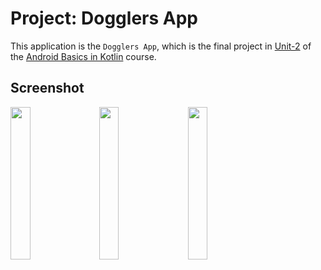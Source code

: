 # Project: Dogglers App

This application is the <code>Dogglers App</code>, which is the final project in [Unit-2](https://developer.android.com/courses/android-basics-kotlin/unit-2) of the [Android Basics in Kotlin](https://developer.android.com/courses/android-basics-kotlin/course) course.

## Screenshot
<p>
<img width="25%" src="https://github.com/tariksafakutuk/Android-Basics-in-Kotlin/assets/58528205/b7134cdc-e809-49c1-b5c8-60314cb6b1fe" alt="">&nbsp;&nbsp;&nbsp;
<img width="25%" src="https://github.com/tariksafakutuk/Android-Basics-in-Kotlin/assets/58528205/376edd52-28d3-4d66-8302-24506e8fa4ed" alt="">&nbsp;&nbsp;&nbsp;
<img width="25%" src="https://github.com/tariksafakutuk/Android-Basics-in-Kotlin/assets/58528205/1e0c14d4-7c85-4aa0-8cca-c40a9be8f35c" alt="">
</p>